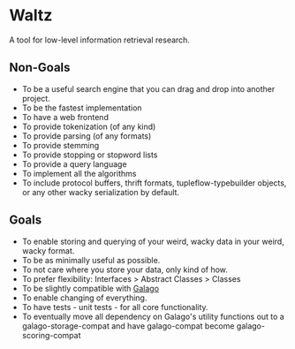 # Waltz

A tool for low-level information retrieval research.

## Non-Goals

- To be a useful search engine that you can drag and drop into another project.
- To be the fastest implementation
- To have a web frontend
- To provide tokenization (of any kind)
- To provide parsing (of any formats)
- To provide stemming
- To provide stopping or stopword lists
- To provide a query language
- To implement all the algorithms
- To include protocol buffers, thrift formats, tupleflow-typebuilder objects, or any other wacky serialization by default.

## Goals

- To enable storing and querying of your weird, wacky data in your weird, wacky format.
- To be as minimally useful as possible.
- To not care where you store your data, only kind of how.
- To prefer flexibility: Interfaces > Abstract Classes > Classes
- To be slightly compatible with [Galago](http://lemurproject.org/galago.php)
- To enable changing of everything.
- To have tests - unit tests - for all core functionality.
- To eventually move all dependency on Galago's utility functions out to a galago-storage-compat and have galago-compat become galago-scoring-compat

